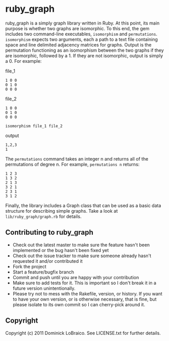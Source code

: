 ruby\_graph
==========

ruby\_graph is a simply graph library written in Ruby. At this point, its main purpose is whether two graphs are isomorphic. To this end, the gem includes two command-line executables, `isomorphism` and `permutations`. `isomorphism` expects two arguments, each a path to a text file containing space and line delimited adjacency matrices for graphs. Output is the permutation functioning as an isomorphism between the two graphs if they are isomorphic, followed by a 1. If they are not isomorphic, output is simply a 0. For example:

file_1
 
    1 0 0
    0 1 0
    0 0 0

file_2
 
    1 0 0
    0 1 0
    0 0 0

`isomorphism file_1 file_2`

output
  
    1,2,3
    1

The `permutations` command takes an integer n and returns all of the permutations of degree n. For example, `permutations n` returns:

    1 2 3 
    1 3 2 
    2 1 3
    3 2 1
    2 3 1
    3 1 2

Finally, the library includes a Graph class that can be used as a basic data structure for describing simple graphs. Take a look at `lib/ruby_graph/graph.rb` for details.

Contributing to ruby\_graph
--------------------------
 
* Check out the latest master to make sure the feature hasn't been implemented or the bug hasn't been fixed yet
* Check out the issue tracker to make sure someone already hasn't requested it and/or contributed it
* Fork the project
* Start a feature/bugfix branch
* Commit and push until you are happy with your contribution
* Make sure to add tests for it. This is important so I don't break it in a future version unintentionally.
* Please try not to mess with the Rakefile, version, or history. If you want to have your own version, or is otherwise necessary, that is fine, but please isolate to its own commit so I can cherry-pick around it.

Copyright
---------

Copyright (c) 2011 Dominick LoBraico. See LICENSE.txt for
further details.

